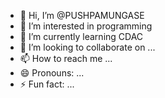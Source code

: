 - 👋 Hi, I’m @PUSHPAMUNGASE
- 👀 I’m interested in programming
- 🌱 I’m currently learning CDAC
- 💞️ I’m looking to collaborate on ...
- 📫 How to reach me ...
- 😄 Pronouns: ...
- ⚡ Fun fact: ...

<!---
PUSHPAMUNGASE/PUSHPAMUNGASE is a ✨ special ✨ repository because its `README.md` (this file) appears on your GitHub profile.
You can click the Preview link to take a look at your changes.
--->
